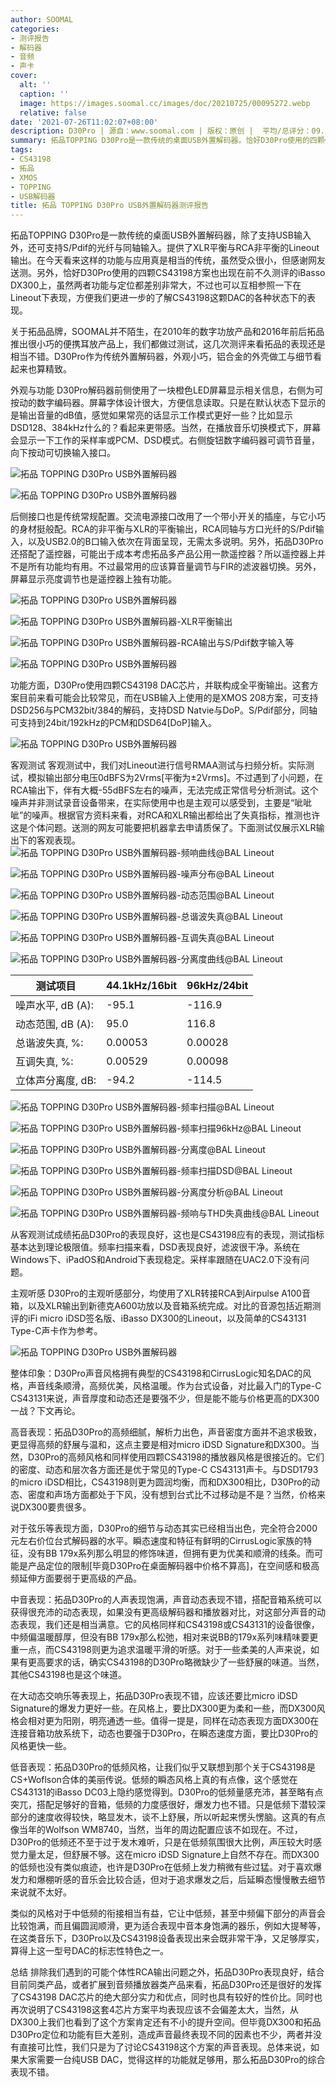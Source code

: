 ```yaml
---
author: SOOMAL
categories:
- 测评报告
- 解码器
- 音频
- 声卡
cover:
  alt: ''
  caption: ''
  image: https://images.soomal.cc/images/doc/20210725/00095272.webp
  relative: false
date: '2021-07-26T11:02:07+08:00'
description: D30Pro | 源自：www.soomal.com | 版权：原创 |  平均/总评分：09.29/130
summary: 拓品TOPPING D30Pro是一款传统的桌面USB外置解码器。恰好D30Pro使用的四颗CS43198方案也出现在前不久测评的iBasso DX300上，虽然两者功能与定位都差别非常大，不过正好可以让我们进一步认识一下四颗CS43198方案的表现……
tags:
- CS43198
- 拓品
- XMOS
- TOPPING
- USB解码器
title: 拓品 TOPPING D30Pro USB外置解码器测评报告
---
```


拓品TOPPING D30Pro是一款传统的桌面USB外置解码器，除了支持USB输入外，还可支持S/Pdif的光纤与同轴输入。提供了XLR平衡与RCA非平衡的Lineout输出。在今天看来这样的功能与应用真是相当的传统，虽然受众很小，但感谢网友送测。另外，恰好D30Pro使用的四颗CS43198方案也出现在前不久测评的iBasso DX300上，虽然两者功能与定位都差别非常大，不过也可以互相参照一下在Lineout下表现，方便我们更进一步的了解CS43198这颗DAC的各种状态下的表现。

关于拓品品牌，SOOMAL并不陌生，在2010年的数字功放产品和2016年前后拓品推出很小巧的便携耳放产品上，我们都做过测试，这几次测评来看拓品的表现还是相当不错。D30Pro作为传统外置解码器，外观小巧，铝合金的外壳做工与细节看起来也算精致。

外观与功能
D30Pro解码器前侧使用了一块橙色LED屏幕显示相关信息，右侧为可按动的数字编码器。屏幕字体设计很大，方便信息读取。只是在默认状态下显示的是输出音量的dB值，感觉如果常亮的话显示工作模式更好一些？比如显示DSD128、384kHz什么的？看起来更带感。当然，在播放音乐切换模式下，屏幕会显示一下工作的采样率或PCM、DSD模式。右侧旋钮数字编码器可调节音量，向下按动可切换输入接口。

![拓品 TOPPING D30Pro USB外置解码器](https://images.soomal.cc/images/doc/20210627/00094938.webp)




![拓品 TOPPING D30Pro USB外置解码器](https://images.soomal.cc/images/doc/20210627/00094939.webp)




后侧接口也是传统常规配置。交流电源接口改用了一个带小开关的插座，与它小巧的身材挺般配。RCA的非平衡与XLR的平衡输出，RCA同轴与方口光纤的S/Pdif输入，以及USB2.0的B口输入依次在背面呈现，无需太多说明。另外，拓品D30Pro还搭配了遥控器，可能出于成本考虑拓品多产品公用一款遥控器？所以遥控器上并不是所有功能均有用。不过最常用的应该算音量调节与FIR的滤波器切换。另外，屏幕显示亮度调节也是遥控器上独有功能。

![拓品 TOPPING D30Pro USB外置解码器](https://images.soomal.cc/images/doc/20210627/00094941.webp)




![拓品 TOPPING D30Pro USB外置解码器-XLR平衡输出](https://images.soomal.cc/images/doc/20210627/00094942_01.webp)




![拓品 TOPPING D30Pro USB外置解码器-RCA输出与S/Pdif数字输入等](https://images.soomal.cc/images/doc/20210627/00094943_01.webp)




![拓品 TOPPING D30Pro USB外置解码器](https://images.soomal.cc/images/doc/20210627/00094944_01.webp)




功能方面，D30Pro使用四颗CS43198 DAC芯片，并联构成全平衡输出。这套方案目前来看可能会比较常见，而在USB输入上使用的是XMOS 208方案，可支持DSD256与PCM32bit/384的解码，支持DSD Natvie与DoP。S/Pdif部分，同轴可支持到24bit/192kHz的PCM和DSD64[DoP]输入。

![拓品 TOPPING D30Pro USB外置解码器](https://images.soomal.cc/images/doc/20210627/00094947.webp)




客观测试
客观测试中，我们对Lineout进行信号RMAA测试与扫频分析。实际测试，模拟输出部分电压0dBFS为2Vrms[平衡为±2Vrms]。不过遇到了小问题，在RCA输出下，伴有大概-55dBFS左右的噪声，无法完成正常信号分析测试。这个噪声并非测试录音设备带来，在实际使用中也是主观可以感受到，主要是“呲呲呲”的噪声。根据官方资料来看，对RCA和XLR输出都给出了失真指标，推测也许这是个体问题。送测的网友可能要把机器拿去申请质保了。下面测试仅展示XLR输出下的客观表现。
![拓品 TOPPING D30Pro USB外置解码器-频响曲线@BAL Lineout](https://images.soomal.cc/images/doc/20210725/00095260_01.webp)




![拓品 TOPPING D30Pro USB外置解码器-噪声分布@BAL Lineout](https://images.soomal.cc/images/doc/20210725/00095261_01.webp)




![拓品 TOPPING D30Pro USB外置解码器-动态范围@BAL Lineout](https://images.soomal.cc/images/doc/20210725/00095262_01.webp)




![拓品 TOPPING D30Pro USB外置解码器-总谐波失真@BAL Lineout](https://images.soomal.cc/images/doc/20210725/00095263_01.webp)




![拓品 TOPPING D30Pro USB外置解码器-互调失真@BAL Lineout](https://images.soomal.cc/images/doc/20210725/00095264_01.webp)




![拓品 TOPPING D30Pro USB外置解码器-分离度曲线@BAL Lineout](https://images.soomal.cc/images/doc/20210725/00095265_01.webp)




| 测试项目 | 44.1kHz/16bit | 96kHz/24bit |
| --- | --- | --- |
| 噪声水平, dB (A): | -95.1 | -116.9 |
| 动态范围, dB (A): | 95.0 | 116.8 |
| 总谐波失真, %: | 0.00053 | 0.00028 |
| 互调失真, %: | 0.00529 | 0.00098 |
| 立体声分离度, dB: | -94.2 | -114.5 |


![拓品 TOPPING D30Pro USB外置解码器-频率扫描@BAL Lineout](https://images.soomal.cc/images/doc/20210725/00095267_01.webp)




![拓品 TOPPING D30Pro USB外置解码器-频率扫描96kHz@BAL Lineout](https://images.soomal.cc/images/doc/20210725/00095270_01.webp)




![拓品 TOPPING D30Pro USB外置解码器-分离度@BAL Lineout](https://images.soomal.cc/images/doc/20210725/00095268_01.webp)




![拓品 TOPPING D30Pro USB外置解码器-频率扫描DSD@BAL Lineout](https://images.soomal.cc/images/doc/20210725/00095271_01.webp)




![拓品 TOPPING D30Pro USB外置解码器-分离度分析@BAL Lineout](https://images.soomal.cc/images/doc/20210725/00095269_01.webp)




![拓品 TOPPING D30Pro USB外置解码器-频响与THD失真曲线@BAL Lineout](https://images.soomal.cc/images/doc/20210725/00095266_01.webp)




从客观测试成绩拓品D30Pro的表现良好，这也是CS43198应有的表现，测试指标基本达到理论极限值。频率扫描来看，DSD表现良好，滤波很干净。系统在Windows下、iPadOS和Android下表现稳定。采样率跟随在UAC2.0下没有问题。

主观听感
D30Pro的主观听感部分，均使用了XLR转接RCA到Airpulse A100音箱，以及XLR输出到新德克A600功放以及音箱系统完成。对比的音源包括近期测评的iFi micro iDSD签名版、iBasso DX300的Lineout，以及简单的CS43131 Type-C声卡作为参考。

![拓品 TOPPING D30Pro USB外置解码器](https://images.soomal.cc/images/doc/20210627/00094938.webp)




整体印象：D30Pro声音风格拥有典型的CS43198和CirrusLogic知名DAC的风格，声音线条顺滑，高频优美，风格温暖。作为台式设备，对比最入门的Type-C CS43131来说，声音厚度和动态还是要强不少，但是能不能与价格更高的DX300一战？下文再论。

高音表现：拓品D30Pro的高频细腻，解析力出色，声音密度方面并不追求极致，更显得高频的舒展与温和，这点主要是相对micro iDSD Signature和DX300。当然，D30Pro的高频风格和同样使用四颗CS43198的播放器风格是很接近的。它们的密度、动态和层次各方面还是优于常见的Type-C CS43131声卡。与DSD1793的micro iDSD相比，CS43198则更为圆润均衡，而和DX300相比，D30Pro的动态、密度和声场方面都处于下风，没有想到台式比不过移动是不是？当然，价格来说DX300要贵很多。

对于弦乐等表现方面，D30Pro的细节与动态其实已经相当出色，完全符合2000元左右价位台式解码器的水平。瞬态速度和特征有鲜明的CirrusLogic家族的特征，没有BB 179x系列那么明显的修饰味道，但拥有更为优美和顺滑的线条。而可能是产品定位的限制[毕竟D30Pro在桌面解码器中价格不算高]，在空间感和极高频延伸方面要弱于更高级的产品。

中音表现：拓品D30Pro的人声表现饱满，声音动态表现不错，搭配音箱系统可以获得很充沛的动态表现，如果没有更高级解码器和播放器对比，对这部分声音的动态表现，我们还是相当满意。它的风格同样和CS43198或CS43131的设备很像，中频偏温暖醇厚，但没有BB 179x那么松弛，相对来说BB的179x系列味精味要更重一点，而CS43198则更为追求温暖平滑的听感。对于一些柔美的人声来说，如果有更高要求的话，确实CS43198的D30Pro略微缺少了一些舒展的味道。当然，其他CS43198也是这个味道。

在大动态交响乐等表现上，拓品D30Pro表现不错，应该还要比micro iDSD Signature的爆发力更好一些。在风格上，要比DX300更为柔和一些，而DX300风格会相对更为阳刚，明亮通透一些。值得一提是，同样在动态表现方面DX300在连接音箱功放系统下，动态也要强于D30Pro，在瞬态速度方面，要比D30Pro的风格更快一些。

低音表现：拓品D30Pro的低频风格，让我们似乎又联想到那个关于CS43198是CS+Woflson合体的美丽传说。低频的瞬态风格上真的有点像，这个感觉在CS43131的iBasso DC03上隐约感觉得到。D30Pro的低频量感充沛，甚至略有点突兀，搭配足够好的音箱，低频的力度感很好，爆发力也不错。只是低频下潜较深部分的速度收得较快，略显发木，谈不上舒展，所以听起来愣头愣脑。这真的有点像当年的Wolfson WM8740，当然，当年的周边配置应该不如现在。不过，D30Pro的低频还不至于过于发木难听，只是在低频氛围很大比例，声压较大时感觉力量太足，但舒展不够。这在micro iDSD Signature上自然不存在。而DX300的低频也没有类似痕迹，也许是D30Pro在低频上发力稍微有些过猛。对于喜欢爆发力和爆棚听感的音乐会比较合适，但对于追求爆发之后，后延瞬态慢慢散去细节来说就不太好。

类似的风格对于中低频的衔接相当有益，它让中低频，甚至中频偏下部分的声音会比较饱满，而且偏圆润顺滑，更为适合表现中音本身饱满的器乐，例如大提琴等，在这类音乐下，D30Pro以及CS43198设备表现出来会既非常干净，又足够厚实，算得上这一型号DAC的标志性特色之一。

总结
排除我们遇到的可能个体性RCA输出问题之外，拓品D30Pro表现良好，结合目前同类产品，或者扩展到音频播放器类产品来看，拓品D30Pro还是很好的发挥了CS43198 DAC芯片的绝大部分实力和优点，同时也具有较好的性价比。同时也再次说明了CS43198这套4芯片方案平均表现应该不会偏差太大，当然，从DX300上我们也看到了这个方案肯定还有不小的提升空间。但毕竟DX300和拓品D30Pro定位和功能有巨大差别，造成声音最终表现不同的因素也不少，两者并没有直接可比性，我们只是为了讨论CS43198这个方案的声音表现。总体来说，如果大家需要一台纯USB DAC，觉得这样的功能就足够用，那么拓品D30Pro的综合表现不错。